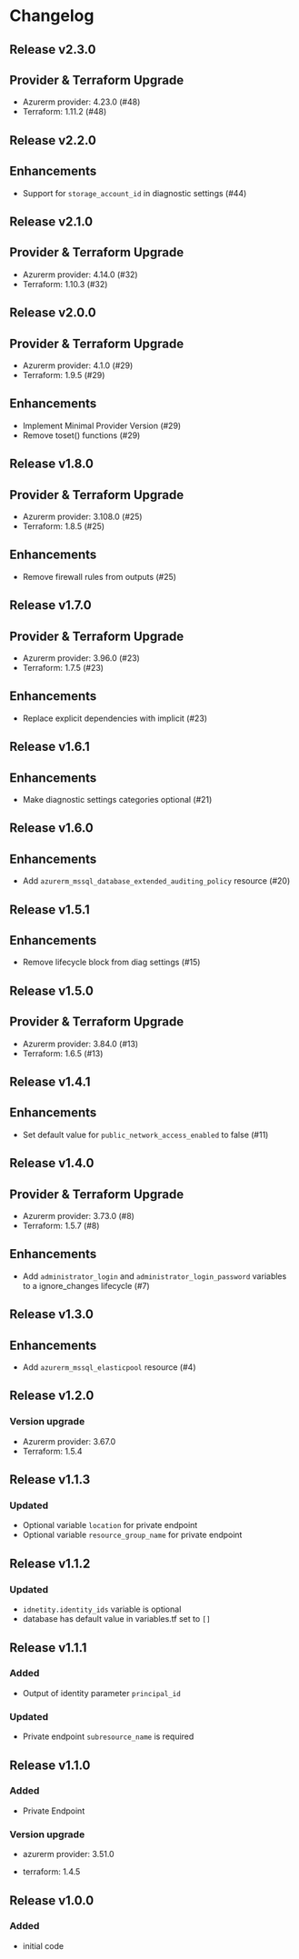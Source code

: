 # Changelog

## Release v2.3.0

## Provider & Terraform Upgrade
- Azurerm provider: 4.23.0 (#48)
- Terraform: 1.11.2 (#48)
   
## Release v2.2.0

## Enhancements

- Support for `storage_account_id` in diagnostic settings (#44)


   
## Release v2.1.0

## Provider & Terraform Upgrade
- Azurerm provider: 4.14.0 (#32)
- Terraform: 1.10.3 (#32)
   
## Release v2.0.0

## Provider & Terraform Upgrade
- Azurerm provider: 4.1.0 (#29)
- Terraform: 1.9.5 (#29)
## Enhancements
- Implement Minimal Provider Version (#29)
- Remove toset() functions (#29)
   
## Release v1.8.0

## Provider & Terraform Upgrade
- Azurerm provider: 3.108.0 (#25)
- Terraform: 1.8.5 (#25)
## Enhancements
- Remove firewall rules from outputs (#25)
   
## Release v1.7.0

## Provider & Terraform Upgrade

- Azurerm provider: 3.96.0 (#23)
- Terraform: 1.7.5 (#23)

## Enhancements

- Replace explicit dependencies with implicit (#23)
   
## Release v1.6.1

## Enhancements

- Make diagnostic settings categories optional (#21)


   
## Release v1.6.0

## Enhancements
- Add `azurerm_mssql_database_extended_auditing_policy` resource (#20)


   
## Release v1.5.1

## Enhancements

- Remove lifecycle block from diag settings (#15)


   
## Release v1.5.0

## Provider & Terraform Upgrade
- Azurerm provider: 3.84.0 (#13)
- Terraform: 1.6.5 (#13)
   
## Release v1.4.1

## Enhancements

- Set default value for `public_network_access_enabled` to false (#11)


   
## Release v1.4.0

## Provider & Terraform Upgrade

- Azurerm provider: 3.73.0 (#8)
- Terraform: 1.5.7  (#8)

## Enhancements

- Add `administrator_login` and `administrator_login_password` variables to a ignore_changes lifecycle (#7)


   
## Release v1.3.0

## Enhancements

- Add `azurerm_mssql_elasticpool` resource (#4)


   
## Release v1.2.0

### Version upgrade
-	Azurerm provider: 3.67.0
-	Terraform: 1.5.4
   
## Release v1.1.3

### Updated
- Optional variable `location` for private endpoint
- Optional variable  `resource_group_name` for private endpoint


   
## Release v1.1.2

### Updated

- `idnetity.identity_ids` variable is optional
- database has default value in variables.tf set to `[]`
   
## Release v1.1.1

### Added
- Output of identity parameter `principal_id` 

### Updated
- Private endpoint `subresource_name` is required
   
## Release v1.1.0

### Added

- Private Endpoint
### Version upgrade

- azurerm provider: 3.51.0

- terraform: 1.4.5
   
## Release v1.0.0

### Added

- initial code

   